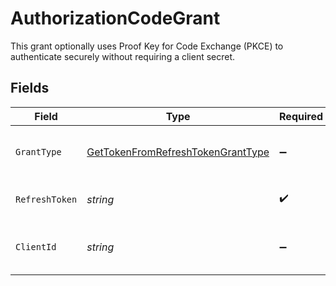 # AuthorizationCodeGrant

This grant optionally uses Proof Key for Code Exchange (PKCE) to authenticate securely without requiring a client secret.


## Fields

| Field                                                                                           | Type                                                                                            | Required                                                                                        | Description                                                                                     | Example                                                                                         |
| ----------------------------------------------------------------------------------------------- | ----------------------------------------------------------------------------------------------- | ----------------------------------------------------------------------------------------------- | ----------------------------------------------------------------------------------------------- | ----------------------------------------------------------------------------------------------- |
| `GrantType`                                                                                     | [GetTokenFromRefreshTokenGrantType](../../Models/Requests/GetTokenFromRefreshTokenGrantType.md) | :heavy_minus_sign:                                                                              | The grant type. This value must be set to "refresh_token".                                      |                                                                                                 |
| `RefreshToken`                                                                                  | *string*                                                                                        | :heavy_check_mark:                                                                              | The refresh token supplied to the callback.                                                     |                                                                                                 |
| `ClientId`                                                                                      | *string*                                                                                        | :heavy_minus_sign:                                                                              | The client ID.                                                                                  | 2da1cb14-xxxx-xxxx-xxxx-5b7b40829e79                                                            |